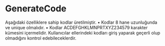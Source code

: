# GenerateCode
Aşağıdaki özelliklere sahip kodlar üretilmiştir.
• Kodlar 8 hane uzunluğunda ve unique olmalıdır.
• Kodlar ACDEFGHKLMNPRTXYZ234579 karakter kümesini içermelidir.
Kullanıcılar ellerindeki kodları giriş yaparak geçerli olup olmadığını kontrol edebileceklerdir.
